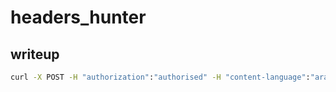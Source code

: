 # headers_hunter
## writeup

```sh
curl -X POST -H "authorization":"authorised" -H "content-language":"arabic" -H "location":"alphabit" -H "user-agent":"l33t_br0w\$3r" http://localhost:1202/
```